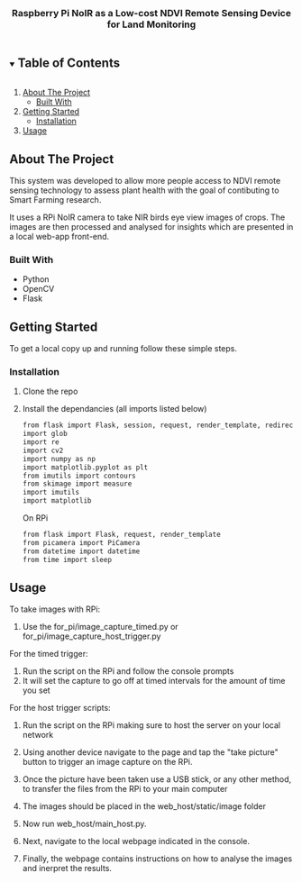 <!--
*** Thanks for checking out the Best-README-Template. If you have a suggestion
*** that would make this better, please fork the repo and create a pull request
*** or simply open an issue with the tag "enhancement".
*** Thanks again! Now go create something AMAZING! :D
***
***
***
*** To avoid retyping too much info. Do a search and replace for the following:
*** github_username, repo_name, twitter_handle, email, project_title, project_description
-->

<!-- PROJECT LOGO -->
<br />
<p align="center">
  <h3 align="center">Raspberry Pi NoIR as a Low-cost NDVI Remote Sensing Device for Land Monitoring</h3>
</p>



<!-- TABLE OF CONTENTS -->
<details open="open">
  <summary><h2 style="display: inline-block">Table of Contents</h2></summary>
  <ol>
    <li>
      <a href="#about-the-project">About The Project</a>
      <ul>
        <li><a href="#built-with">Built With</a></li>
      </ul>
    </li>
    <li>
      <a href="#getting-started">Getting Started</a>
      <ul>
        <li><a href="#installation">Installation</a></li>
      </ul>
    </li>
    <li><a href="#usage">Usage</a></li>
  </ol>
</details>



<!-- ABOUT THE PROJECT -->
## About The Project

This system was developed to allow more people access to NDVI remote sensing technology to assess plant health with the goal of contibuting to Smart Farming research.

It uses a RPi NoIR camera to take NIR birds eye view images of crops. The images are then processed and analysed for insights which are presented in a local web-app front-end.


### Built With

* []()Python
* []()OpenCV
* []()Flask



<!-- GETTING STARTED -->
## Getting Started

To get a local copy up and running follow these simple steps.

### Installation

1. Clone the repo
2. Install the dependancies (all imports listed below)
   ```sh
   from flask import Flask, session, request, render_template, redirect
   import glob
   import re
   import cv2
   import numpy as np
   import matplotlib.pyplot as plt
   from imutils import contours
   from skimage import measure
   import imutils
   import matplotlib
   ```
   
   On RPi
   ```sh
   from flask import Flask, request, render_template
   from picamera import PiCamera
   from datetime import datetime
   from time import sleep
   ```


<!-- USAGE EXAMPLES -->
## Usage
To take images with RPi:

1. Use the for_pi/image_capture_timed.py or for_pi/image_capture_host_trigger.py

For the timed trigger:
1. Run the script on the RPi and follow the console prompts
2. It will set the capture to go off at timed intervals for the amount of time you set

For the host trigger scripts:
1. Run the script on the RPi making sure to host the server on your local network
2. Using another device navigate to the page and tap the "take picture" button to trigger an image capture on the RPi.

2. Once the picture have been taken use a USB stick, or any other method, to transfer the files from the RPi to your main computer
3. The images should be placed in the web_host/static/image folder
4. Now run web_host/main_host.py.
5. Next, navigate to the local webpage indicated in the console.
6. Finally, the webpage contains instructions on how to analyse the images and inerpret the results.

<!-- MARKDOWN LINKS & IMAGES -->
<!-- https://www.markdownguide.org/basic-syntax/#reference-style-links -->
[contributors-shield]: https://img.shields.io/github/contributors/github_username/repo.svg?style=for-the-badge
[contributors-url]: https://github.com/github_username/repo/graphs/contributors
[forks-shield]: https://img.shields.io/github/forks/github_username/repo.svg?style=for-the-badge
[forks-url]: https://github.com/github_username/repo/network/members
[stars-shield]: https://img.shields.io/github/stars/github_username/repo.svg?style=for-the-badge
[stars-url]: https://github.com/github_username/repo/stargazers
[issues-shield]: https://img.shields.io/github/issues/github_username/repo.svg?style=for-the-badge
[issues-url]: https://github.com/github_username/repo/issues
[license-shield]: https://img.shields.io/github/license/github_username/repo.svg?style=for-the-badge
[license-url]: https://github.com/github_username/repo/blob/master/LICENSE.txt
[linkedin-shield]: https://img.shields.io/badge/-LinkedIn-black.svg?style=for-the-badge&logo=linkedin&colorB=555
[linkedin-url]: https://linkedin.com/in/github_username
